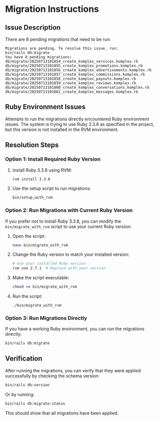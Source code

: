 # Migration Instructions

## Issue Description

There are 8 pending migrations that need to be run:

```
Migrations are pending. To resolve this issue, run:
bin/rails db:migrate
You have 8 pending migrations:
db/migrate/20250713101854_create_komplex_services.komplex.rb
db/migrate/20250713101855_create_komplex_promotions.komplex.rb
db/migrate/20250713101856_create_komplex_advertisements.komplex.rb
db/migrate/20250713101857_create_komplex_commissions.komplex.rb
db/migrate/20250713101858_create_komplex_payouts.komplex.rb
db/migrate/20250713101859_create_komplex_reviews.komplex.rb
db/migrate/20250713101860_create_komplex_conversations.komplex.rb
db/migrate/20250713101861_create_komplex_messages.komplex.rb
```

## Ruby Environment Issues

Attempts to run the migrations directly encountered Ruby environment issues. The system is trying to use Ruby 3.3.8 as specified in the project, but this version is not installed in the RVM environment.

## Resolution Steps

### Option 1: Install Required Ruby Version

1. Install Ruby 3.3.8 using RVM:
   ```bash
   rvm install 3.3.8
   ```

2. Use the setup script to run migrations:
   ```bash
   bin/setup_with_rvm
   ```

### Option 2: Run Migrations with Current Ruby Version

If you prefer not to install Ruby 3.3.8, you can modify the `bin/migrate_with_rvm` script to use your current Ruby version:

1. Open the script:
   ```bash
   nano bin/migrate_with_rvm
   ```

2. Change the Ruby version to match your installed version:
   ```bash
   # Use your installed Ruby version
   rvm use 2.7.1  # Replace with your version
   ```

3. Make the script executable:
   ```bash
   chmod +x bin/migrate_with_rvm
   ```

4. Run the script:
   ```bash
   ./bin/migrate_with_rvm
   ```

### Option 3: Run Migrations Directly

If you have a working Ruby environment, you can run the migrations directly:

```bash
bin/rails db:migrate
```

## Verification

After running the migrations, you can verify that they were applied successfully by checking the schema version:

```bash
bin/rails db:version
```

Or by running:

```bash
bin/rails db:migrate:status
```

This should show that all migrations have been applied.